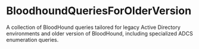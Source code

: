 # BloodhoundQueriesForOlderVersion
A collection of BloodHound queries tailored for legacy Active Directory environments and older version of BloodHound, including specialized ADCS enumeration queries.
